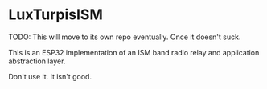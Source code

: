 # LuxTurpisISM

TODO: This will move to its own repo eventually. Once it doesn't suck.

This is an ESP32 implementation of an ISM band radio relay and application
abstraction layer.

Don't use it. It isn't good.
